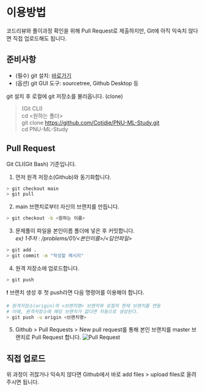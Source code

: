 # 이용방법
 코드리뷰와 풀이과정 확인을 위해 Pull Request로 제출하지만, Git에 아직 익숙치 않다면 직접 업로드해도 됩니다.
 
 ## 준비사항
 * (필수) git 설치: [바로가기](https://git-scm.com/download/win)
 * (옵션) git GUI 도구: sourcetree, Github Desktop 등  

 git 설치 후 로컬에 git 저장소를 불러옵니다. (clone)
  > (Git CLI)  
  > cd <원하는 폴더>  
  > git clone https://github.com/Cotidie/PNU-ML-Study.git  
  > cd PNU-ML-Study
 
 ## Pull Request
  Git CLI(Git Bash) 기준입니다.   
1. 먼저 원격 저장소(Github)와 동기화합니다.  
```bash
> git checkout main
> git pull  
```
2. main 브랜치로부터 자신의 브랜치를 만듭니다.  
```bash
> git checkout -b <원하는 이름>  
```
3. 문제풀이 파일을 본인이름 폴더에 넣은 후 커밋합니다.  
 *ex) 1주차 : /problems/01/<본인이름>/<답안파일>*
```bash
> git add .  
> git commit -m "작성할 메시지"  
```
4. 원격 저장소에 업로드합니다.  
```bash
> git push  
```
:exclamation: 브랜치 생성 후 첫 push라면 다음 명령어를 이용해야 합니다.
```bash
# 원격저장소(origin)의 <브랜치명> 브랜치와 로컬의 현재 브랜치를 연동
# 이때, 원격저장소에 해당 브랜치가 없다면 자동으로 생성된다.
> git push -u origin <브랜치명>
```
5. Github > Pull Requests > New pull request를 통해 본인 브랜치를 master 브랜치로 Pull Request 합니다.
![Pull Request](https://i.imgur.com/zvgXoaQ.png)
	
 ## 직접 업로드
  위 과정이 귀찮거나 익숙치 않다면 Github에서 바로 add files > upload files로 올려주시면 됩니다.
	
